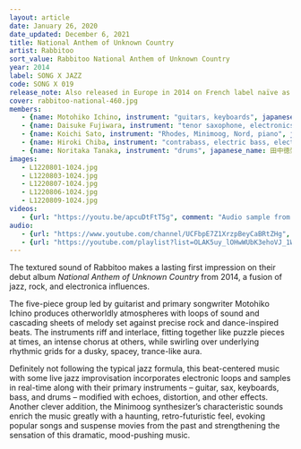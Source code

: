 ```yaml
---
layout: article
date: January 26, 2020
date_updated: December 6, 2021
title: National Anthem of Unknown Country
artist: Rabbitoo
sort_value: Rabbitoo National Anthem of Unknown Country
year: 2014
label: SONG X JAZZ
code: SONG X 019
release_note: Also released in Europe in 2014 on French label naïve as NJ624611.
cover: rabbitoo-national-460.jpg
members:
   - {name: Motohiko Ichino, instrument: "guitars, keyboards", japanese_name: 市野元彦, url: "https://motohikoichino.com/"}
   - {name: Daisuke Fujiwara, instrument: "tenor saxophone, electronics", japanese_name: 藤原大輔, url: "http://www.fujiwaradaisuke.com/"}
   - {name: Koichi Sato, instrument: "Rhodes, Minimoog, Nord, piano", japanese_name: 佐藤浩一, url: "http://koichisato.com/"}
   - {name: Hiroki Chiba, instrument: "contrabass, electric bass, electronics", japanese_name: 千葉広樹, url: "https://linktr.ee/Hirokichiba"}
   - {name: Noritaka Tanaka, instrument: "drums", japanese_name: 田中徳崇, url: "https://www.jazz.co.jp/Mus/tanakatokutakashi.html"}
images:
   - L1220801-1024.jpg
   - L1220803-1024.jpg
   - L1220807-1024.jpg
   - L1220806-1024.jpg
   - L1220809-1024.jpg
videos: 
   - {url: "https://youtu.be/apcuDtFtT5g", comment: "Audio sample from “Subliminal Sublimation”, the sixth track on this album"}
audio:
   - {url: "https://www.youtube.com/channel/UCFbpE7Z1XrzpBeyCaBRtZHg", comment: "More audio available on Rabbitto’s video channel"}
   - {url: "https://youtube.com/playlist?list=OLAK5uy_lOHwWUbK3ehoVJ_1WQyyr94BGkOjr2E9A", comment: "Full album playlist for this album"}
---
```

The textured sound of Rabbitoo makes a lasting first impression on their debut album *National Anthem of Unknown Country* from 2014, a fusion of jazz, rock, and electronica influences.

The five-piece group led by guitarist and primary songwriter Motohiko Ichino produces otherworldly atmospheres with loops of sound and cascading sheets of melody set against precise rock and dance-inspired beats. The instruments riff and interlace, fitting together like puzzle pieces at times, an intense chorus at others, while swirling over underlying rhythmic grids for a dusky, spacey, trance-like aura.

Definitely not following the typical jazz formula, this beat-centered music with some live jazz improvisation incorporates electronic loops and samples in real-time along with their primary instruments – guitar, sax, keyboards, bass, and drums – modified with echoes, distortion, and other effects. Another clever addition, the Minimoog synthesizer’s characteristic sounds enrich the music greatly with a haunting, retro-futuristic feel, evoking popular songs and suspense movies from the past and strengthening the sensation of this dramatic, mood-pushing music.


